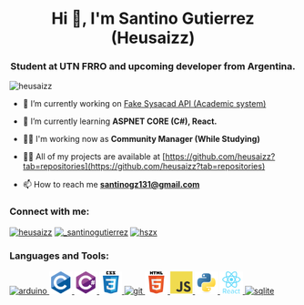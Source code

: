 <h1 align="center">Hi 👋, I'm Santino Gutierrez (Heusaizz)</h1>
<h3 align="center">Student at UTN FRRO and upcoming developer from Argentina.</h3>

<p align="left"> <img src="https://komarev.com/ghpvc/?username=heusaizz&label=Profile%20views&color=0e75b6&style=flat" alt="heusaizz" /> </p>

- 🔭 I’m currently working on [Fake Sysacad API (Academic system)](https://github.com/Martinez17s/Prog3TPI)

- 🌱 I’m currently learning **ASPNET CORE (C#), React.**

- 👨‍💻 I'm working now as **Community Manager (While Studying)**

- 👨‍💻 All of my projects are available at [https://github.com/heusaizz?tab=repositories](https://github.com/heusaizz?tab=repositories)

- 📫 How to reach me **santinogz131@gmail.com**

<h3 align="left">Connect with me:</h3>
<p align="left">
<a href="https://linkedin.com/in/heusaizz" target="blank"><img align="center" src="https://raw.githubusercontent.com/rahuldkjain/github-profile-readme-generator/master/src/images/icons/Social/linked-in-alt.svg" alt="heusaizz" height="30" width="40" /></a>
<a href="https://instagram.com/_santinogutierrez" target="blank"><img align="center" src="https://raw.githubusercontent.com/rahuldkjain/github-profile-readme-generator/master/src/images/icons/Social/instagram.svg" alt="_santinogutierrez" height="30" width="40" /></a>
<a href="https://discord.gg/hszx" target="blank"><img align="center" src="https://raw.githubusercontent.com/rahuldkjain/github-profile-readme-generator/master/src/images/icons/Social/discord.svg" alt="hszx" height="30" width="40" /></a>
</p>

<h3 align="left">Languages and Tools:</h3>
<p align="left"> <a href="https://www.arduino.cc/" target="_blank" rel="noreferrer"> <img src="https://cdn.worldvectorlogo.com/logos/arduino-1.svg" alt="arduino" width="40" height="40"/> </a> <a href="https://www.cprogramming.com/" target="_blank" rel="noreferrer"> <img src="https://raw.githubusercontent.com/devicons/devicon/master/icons/c/c-original.svg" alt="c" width="40" height="40"/> </a> <a href="https://www.w3schools.com/cs/" target="_blank" rel="noreferrer"> <img src="https://raw.githubusercontent.com/devicons/devicon/master/icons/csharp/csharp-original.svg" alt="csharp" width="40" height="40"/> </a> <a href="https://www.w3schools.com/css/" target="_blank" rel="noreferrer"> <img src="https://raw.githubusercontent.com/devicons/devicon/master/icons/css3/css3-original-wordmark.svg" alt="css3" width="40" height="40"/> </a> <a href="https://git-scm.com/" target="_blank" rel="noreferrer"> <img src="https://www.vectorlogo.zone/logos/git-scm/git-scm-icon.svg" alt="git" width="40" height="40"/> </a> <a href="https://www.w3.org/html/" target="_blank" rel="noreferrer"> <img src="https://raw.githubusercontent.com/devicons/devicon/master/icons/html5/html5-original-wordmark.svg" alt="html5" width="40" height="40"/> </a> <a href="https://developer.mozilla.org/en-US/docs/Web/JavaScript" target="_blank" rel="noreferrer"> <img src="https://raw.githubusercontent.com/devicons/devicon/master/icons/javascript/javascript-original.svg" alt="javascript" width="40" height="40"/> </a> <a href="https://www.python.org" target="_blank" rel="noreferrer"> <img src="https://raw.githubusercontent.com/devicons/devicon/master/icons/python/python-original.svg" alt="python" width="40" height="40"/> </a> <a href="https://reactjs.org/" target="_blank" rel="noreferrer"> <img src="https://raw.githubusercontent.com/devicons/devicon/master/icons/react/react-original-wordmark.svg" alt="react" width="40" height="40"/> </a> <a href="https://www.sqlite.org/" target="_blank" rel="noreferrer"> <img src="https://www.vectorlogo.zone/logos/sqlite/sqlite-icon.svg" alt="sqlite" width="40" height="40"/> </a> </p>
